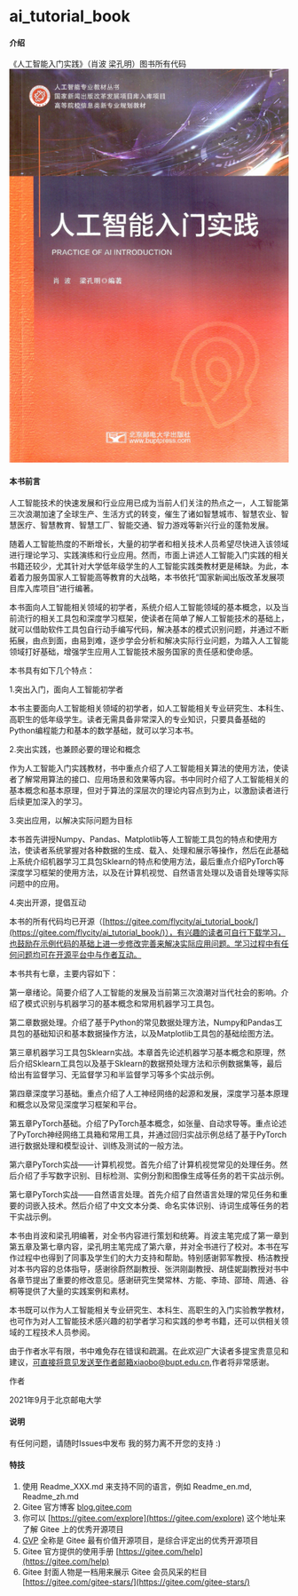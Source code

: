 # ai_tutorial_book

#### 介绍
《人工智能入门实践》（肖波 梁孔明）图书所有代码
![输入图片说明](%E5%9B%BE%E4%B9%A6%E5%B0%81%E9%9D%A2.png)
#### 本书前言


人工智能技术的快速发展和行业应用已成为当前人们关注的热点之一，人工智能第三次浪潮加速了全球生产、生活方式的转变，催生了诸如智慧城市、智慧农业、智慧医疗、智慧教育、智慧工厂、智能交通、智力游戏等新兴行业的蓬勃发展。

随着人工智能热度的不断增长，大量的初学者和相关技术人员希望尽快进入该领域进行理论学习、实践演练和行业应用。然而，市面上讲述人工智能入门实践的相关书籍还较少，尤其针对大学低年级学生的人工智能实践类教材更是稀缺。为此，本着着力服务国家人工智能高等教育的大战略，本书依托“国家新闻出版改革发展项目库入库项目”进行编著。

本书面向人工智能相关领域的初学者，系统介绍人工智能领域的基本概念，以及当前流行的相关工具包和深度学习框架，使读者在简单了解人工智能技术的基础上，就可以借助软件工具包自行动手编写代码，解决基本的模式识别问题，并通过不断拓展，由点到面，由易到难，逐步学会分析和解决实际行业问题，为踏入人工智能领域打好基础，增强学生应用人工智能技术服务国家的责任感和使命感。

本书具有如下几个特点：

1.突出入门，面向人工智能初学者

本书主要面向人工智能相关领域的初学者，如人工智能相关专业研究生、本科生、高职生的低年级学生。读者无需具备非常深入的专业知识，只要具备基础的Python编程能力和基本的数学基础，就可以学习本书。

2.突出实践，也兼顾必要的理论和概念

作为人工智能入门实践教材，书中重点介绍了人工智能相关算法的使用方法，使读者了解常用算法的接口、应用场景和效果等内容。书中同时介绍了人工智能相关的基本概念和基本原理，但对于算法的深层次的理论内容点到为止，以激励读者进行后续更加深入的学习。

3.突出应用，以解决实际问题为目标

本书首先讲授Numpy、Pandas、Matplotlib等人工智能工具包的特点和使用方法，使读者系统掌握对各种数据的生成、载入、处理和展示等操作，然后在此基础上系统介绍机器学习工具包Sklearn的特点和使用方法，最后重点介绍PyTorch等深度学习框架的使用方法，以及在计算机视觉、自然语言处理以及语音处理等实际问题中的应用。

4.突出开源，提倡互动

本书的所有代码均已开源（[https://gitee.com/flycity/ai_tutorial_book/](https://gitee.com/flycity/ai_tutorial_book/)），有兴趣的读者可自行下载学习，也鼓励在示例代码的基础上进一步修改完善来解决实际应用问题。学习过程中有任何问题均可在开源平台中与作者互动。

本书共有七章，主要内容如下：

第一章绪论。简要介绍了人工智能的发展及当前第三次浪潮对当代社会的影响。介绍了模式识别与机器学习的基本概念和常用机器学习工具包。

第二章数据处理。介绍了基于Python的常见数据处理方法，Numpy和Pandas工具包的基础知识和基本数据操作方法，以及Matplotlib工具包的基础绘图方法。

第三章机器学习工具包Sklearn实战。本章首先论述机器学习基本概念和原理，然后介绍Sklearn工具包以及基于Sklearn的数据预处理方法和示例数据集等，最后给出有监督学习、无监督学习和半监督学习等多个实战示例。

第四章深度学习基础。重点介绍了人工神经网络的起源和发展，深度学习基本原理和概念以及常见深度学习框架和平台。

第五章PyTorch基础。介绍了PyTorch基本概念，如张量、自动求导等。重点论述了PyTorch神经网络工具箱和常用工具，并通过回归实战示例总结了基于PyTorch进行数据处理和模型设计、训练及测试的一般方法。

第六章PyTorch实战——计算机视觉。首先介绍了计算机视觉常见的处理任务。然后介绍了手写数字识别、目标检测、实例分割和图像生成等任务的若干实战示例。

第七章PyTorch实战——自然语言处理。首先介绍了自然语言处理的常见任务和重要的词嵌入技术。然后介绍了中文文本分类、命名实体识别、诗词生成等任务的若干实战示例。

本书由肖波和梁孔明编著，对全书内容进行策划和统筹。肖波主笔完成了第一章到第五章及第七章内容，梁孔明主笔完成了第六章，并对全书进行了校对。本书在写作过程中也得到了同事及学生们的大力支持和帮助。特别感谢郭军教授、杨洁教授对本书内容的总体指导，感谢徐蔚然副教授、张洪刚副教授、胡佳妮副教授对书中各章节提出了重要的修改意见。感谢研究生樊常林、方能、李琦、邵琦、周通、谷桐等提供了大量的实践案例和素材。

本书既可以作为人工智能相关专业研究生、本科生、高职生的入门实验教学教材，也可作为对人工智能技术感兴趣的初学者学习和实践的参考书籍，还可以供相关领域的工程技术人员参阅。

由于作者水平有限，书中难免存在错误和疏漏。在此欢迎广大读者多提宝贵意见和建议，可直接将意见发送至作者邮箱xiaobo@bupt.edu.cn,作者将非常感谢。


作者

2021年9月于北京邮电大学


#### 说明
有任何问题，请随时Issues中发布
我的努力离不开您的支持 :)


#### 特技

1.  使用 Readme\_XXX.md 来支持不同的语言，例如 Readme\_en.md, Readme\_zh.md
2.  Gitee 官方博客 [blog.gitee.com](https://blog.gitee.com)
3.  你可以 [https://gitee.com/explore](https://gitee.com/explore) 这个地址来了解 Gitee 上的优秀开源项目
4.  [GVP](https://gitee.com/gvp) 全称是 Gitee 最有价值开源项目，是综合评定出的优秀开源项目
5.  Gitee 官方提供的使用手册 [https://gitee.com/help](https://gitee.com/help)
6.  Gitee 封面人物是一档用来展示 Gitee 会员风采的栏目 [https://gitee.com/gitee-stars/](https://gitee.com/gitee-stars/)

